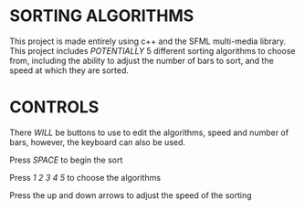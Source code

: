 # SORTING ALGORITHMS
This project is made entirely using c++ and the SFML multi-media library.
This project includes *POTENTIALLY* 5 different sorting algorithms to choose from, including the ability to adjust the number of bars to sort, and the speed at which they are sorted.

# CONTROLS
There *WILL* be buttons to use to edit the algorithms, speed and number of bars, however, the keyboard can also be used.

Press _SPACE_ to begin the sort

Press _1 2 3 4 5_ to choose the algorithms

Press the up and down arrows to adjust the speed of the sorting
